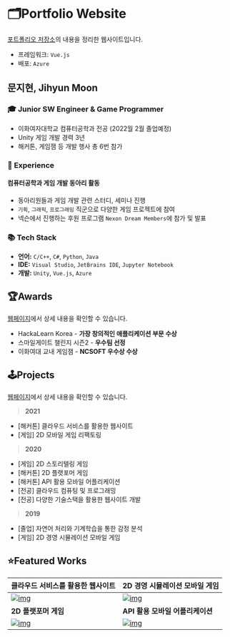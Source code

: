 # 🗂️Portfolio Website

[포트폴리오 저장소](https://github.com/solidcellaMoon/My-Portfolio)의 내용을 정리한 웹사이트입니다.

- 프레임워크: `Vue.js`
- 배포: `Azure`



## 문지현, Jihyun Moon

### 🎓 Junior SW Engineer & Game Programmer

- 이화여자대학교 컴퓨터공학과 전공 (2022월 2월 졸업예정)
- Unity 게임 개발 경력 3년
- 해커톤, 게임잼 등 개발 행사 총 6번 참가

### 📝 Experience

#### 컴퓨터공학과 게임 개발 동아리 활동

- 동아리원들과 게임 개발 관련 스터디, 세미나 진행
- `기획`, `그래픽`, `프로그래밍` 직군으로 다양한 게임 프로젝트에 참여
- 넥슨에서 진행하는 후원 프로그램 `Nexon Dream Members`에 참가 및 발표

### 📚 Tech Stack

- **언어:** `C/C++`, `C#`, `Python`, `Java`
- **IDE:** `Visual Studio`, `JetBrains IDE`, `Jupyter Notebook`
- **개발:** `Unity`, `Vue.js`, `Azure`



## 🏆Awards

[웹페이지](https://www.jhmoon.me/#awards)에서 상세 내용을 확인할 수 있습니다.

- HackaLearn Korea - **가장 창의적인 애플리케이션 부문 수상**
- 스마일게이트 챌린지 시즌2 - **우수팀 선정**
- 이화여대 교내 게임잼 - **NCSOFT 우수상 수상**



## 🕹️Projects

[웹페이지](https://www.jhmoon.me/#project-list)에서 상세 내용을 확인할 수 있습니다.

> **2021**

- [해커톤\] 클라우드 서비스를 활용한 웹사이트
- [게임\] 2D 모바일 게임 리팩토링

> **2020**

- [게임\] 2D 스토리텔링 게임
- [해커톤\] 2D 플랫포머 게임
- [해커톤\] API 활용 모바일 어플리케이션
- [전공\] 클라우드 컴퓨팅 및 프로그래밍
- [전공\] 다양한 기술스택을 활용한 웹사이트 개발

> **2019**

- [졸업\] 자연어 처리와 기계학습을 통한 감정 분석
- [게임\] 2D 경영 시뮬레이션 모바일 게임



## ⭐Featured Works

| **클라우드 서비스를 활용한 웹사이트**                        | 2D 경영 시뮬레이션 모바일 게임                               |
| ------------------------------------------------------------ | ------------------------------------------------------------ |
| [![img](https://github-readme-stats.vercel.app/api/pin/?username=solidcellaMoon&repo=MGMbot-HackaLearnXKorea2021)](https://github.com/solidcellaMoon/MGMbot-HackaLearnXKorea2021) | [![img](https://github-readme-stats.vercel.app/api/pin/?username=solidcellaMoon&repo=GodBird)](https://github.com/solidcellaMoon/GodBird) |
| **2D 플랫포머 게임**                                         | **API 활용 모바일 어플리케이션**                             |
| [![img](https://github-readme-stats.vercel.app/api/pin/?username=solidcellaMoon&repo=HalBaeDDO-MaKINGJam)](https://github.com/solidcellaMoon/HalBaeDDO-MaKINGJam) | [![img](https://github-readme-stats.vercel.app/api/pin/?username=solidcellaMoon&repo=Zepetarot-JunctionXSeoul2020)](https://github.com/solidcellaMoon/Zepetarot-JunctionXSeoul2020) |